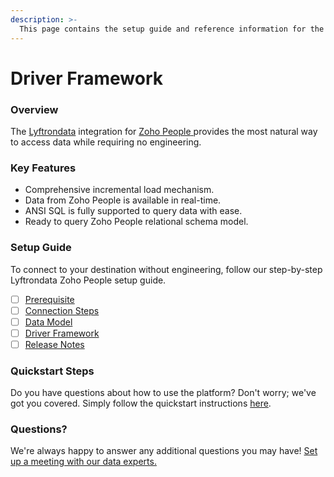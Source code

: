 ```yaml
---
description: >-
  This page contains the setup guide and reference information for the Zoho People source connector.
---
```


# Driver Framework

### Overview

The [Lyftrondata](https://www.lyftrondata.com/) integration for [Zoho People](https://www.lyftrondata.com/integration/finance-analytics/zoho-people/)[ ](https://www.lyftrondata.com/integration/zoho-people/)provides the most natural way to access data while requiring no engineering.

### Key Features

* Comprehensive incremental load mechanism.
* Data from Zoho People is available in real-time.&#x20;
* ANSI SQL is fully supported to query data with ease.
* Ready to query Zoho People relational schema model.

### Setup Guide

To connect to your destination without engineering, follow our step-by-step Lyftrondata Zoho People setup guide.

* [ ] [Prerequisite](../../finance-analytics/zoho-people/prerequisite.md)
* [ ] [Connection Steps](../../finance-analytics/zoho-people/connection-steps.md)
* [ ] [Data Model](../../finance-analytics/zoho-people/data-model/)
* [ ] [Driver Framework](../../finance-analytics/zoho-people/driver-framework/)
* [ ] [Release Notes](../../finance-analytics/zoho-people/release-notes.md)

### Quickstart Steps

Do you have questions about how to use the platform? Don't worry; we've got you covered. Simply follow the quickstart instructions [here](../../../quickstart-steps.md).

### Questions? <a href="#questions" id="questions"></a>

We're always happy to answer any additional questions you may have! [Set up a meeting with our data experts.](https://www.lyftrondata.com/book-a-meeting/)


